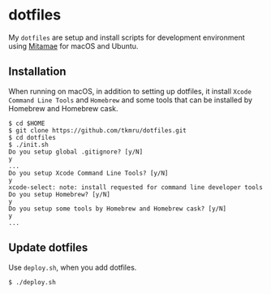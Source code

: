 # dotfiles
My `dotfiles` are setup and install scripts for development environment using [Mitamae](https://github.com/itamae-kitchen/mitamae) for macOS and Ubuntu.

## Installation
When running on macOS, in addition to setting up dotfiles, it install `Xcode Command Line Tools` and `Homebrew` and some tools that can be installed by Homebrew and Homebrew cask.

```
$ cd $HOME
$ git clone https://github.com/tkmru/dotfiles.git
$ cd dotfiles
$ ./init.sh 
Do you setup global .gitignore? [y/N]
y
...
Do you setup Xcode Command Line Tools? [y/N]
y
xcode-select: note: install requested for command line developer tools
Do you setup Homebrew? [y/N]
y
Do you setup some tools by Homebrew and Homebrew cask? [y/N]
y
...
```

## Update dotfiles
Use `deploy.sh`, when you add dotfiles.

```
$ ./deploy.sh
```
